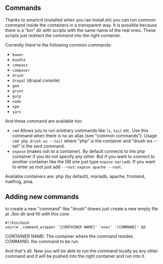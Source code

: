 ## Commands
Thanks to smartcd (installed when you ran install.sh) you can run common command inside the containers in a transparent way. It is possible because there is a "bin" dir with scripts with the same name of the real ones. These scripts just redirect the command into the right container.

Currently there're the following common commands:
- `bower`
- `bundle`
- `compass`
- `composer`
- `drush`
- `drupal` (drupal console)
- `gem`
- `grunt`
- `gulp`
- `node`
- `npm`
- `yarn`

And these command are available too:
- `cmd` Allows you to run arbitrary commands like `ls`, `tail` etc. Use this command when there is no an alias (see "common commands"). Usage `cmd php drush ws --tail` where "php" is the container and "drush ws --tail" is the sent command. 
- `expose` (makes ssh to a container). By default connects to the php container if you do not specify any other. But if you want to connect to another container like the DB one just type `expose mariadb`. If you want to enter as root just add `--root`: `expose apache --root`.

Available containers are: php (by default), mariadb, apache, frontend, mailhog, pma.

## Adding new commands
to create a new "command" like "drush" doews just create a new empty file at ./bin dir and fill with this core:

```
#!/bin/bash
source _command_wrapper '[CONTAINER NAME]' 'exec' '[COMMAND]' $@
```
CONTAINER NAME: The container where the command resides.
COMMAND: the command to be run. 

And that's all. Now you will be able to run the command locally as any other command and it will be pushed into the right container and run into it. 
